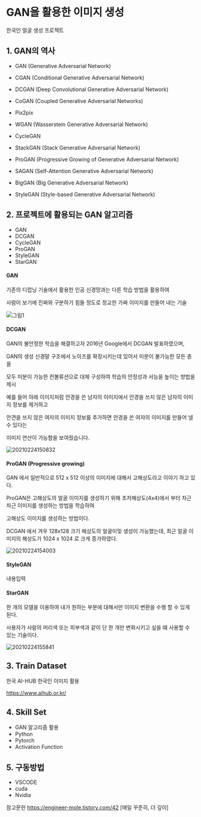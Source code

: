 # GAN을 활용한 이미지 생성
한국인 얼굴 생성 프로젝트

## 1. GAN의 역사

* GAN (Generative Adversarial Network)

* CGAN (Conditional Generative Adversarial Network)

* DCGAN (Deep Convolutional Generative Adversarial Network)

* CoGAN (Coupled Generative Adversarial Networks)

* Pix2pix

* WGAN (Wasserstein Generative Adversarial Network)

* CycleGAN

* StackGAN (Stack Generative Adversarial Network)

* ProGAN (Progressive Growing of Generative Adversarial Network)

* SAGAN (Self-Attention Generative Adversarial Network)

* BigGAN (Big Generative Adversarial Network)

* StyleGAN (Style-based Generative Adversarial Network)


## 2. 프로젝트에 활용되는 GAN 알고리즘
* GAN
* DCGAN
* CycleGAN
* ProGAN
* StyleGAN
* StarGAN


#### GAN
기존의 디럽닝 기술에서 활용한 인공 신경망과는 다른 학습 방법을 활용하여 

사람이 보기에 진짜와 구분하기 힘들 정도로 정교한 가짜 이미지를 만들어 내는 기술

![그림1](https://user-images.githubusercontent.com/65889898/108954892-bc46a480-76b0-11eb-88cb-fafa53391872.png)


#### DCGAN

GAN의 불안정한 학습을 해결하고자 2016년 Google에서 DCGAN 발표하였으며,

GAN의 생성 신경말 구조에서 노이즈를 확장시키는데 있어서 미분이 불가능한 모든 층을 

모두 미분이 가능한 컨볼류션으로 대체 구성하여 학습의 안정성과 서능을 높이는 방법을 제시

예를 들어 아래 이미지처럼 안경을 쓴 남자의 이미지에서 안경을 쓰지 않은 남자의 이미지 정보를 제거하고

안견을 쓰지 않은 여자의 이미지 정보를 추가하면 안경을 쓴 여자의 이미지를 만들어 낼 수 있다는

이미지 연산이 가능함을 보여줬습니다.

![20210224150832](https://user-images.githubusercontent.com/65889898/108955854-2dd32280-76b2-11eb-86f6-e4990f2ee3fa.jpg)


#### ProGAN (Progressive growing)

GAN 에서 일반적으로 512 x 512 이상의 이미지에 대해서 고해상도라고 이야기 하고 있다.

ProGAN은 고해상도의 얼굴 이미지를 생성하기 위해 초저해상도(4x4)에서 부터 차근차근 이미지를 생성하는 방법을 학습하여

고해상도 이미지를 생성하는 방법이다.

DCGAN 에서 겨우 128x128 크기 해상도의 얼굴이밎 생성이 가능했는데, 최근 얼굴 이미지의 해상도가 1024 x 1024 로 크게 증가하였다.

![20210224154003](https://user-images.githubusercontent.com/65889898/108958642-97553000-76b6-11eb-9c64-289e8909967e.jpg)


#### StyleGAN

내용입력


#### StarGAN

한 개의 모델을 이용하여 내가 원하는 부분에 대해서만 이미지 변환을 수행 할 수 있게 된다.

사용자가 사람의 머리색 또는 피부색과 같이 단 한 개만 변화시키고 싶을 떄 사용할 수 있는 기술이다.

![20210224155841](https://user-images.githubusercontent.com/65889898/108960394-2f541900-76b9-11eb-810b-7bc0ac84ae36.jpg)


## 3. Train Dataset

한국 AI-HUB 한국인 이미지 활용

https://www.aihub.or.kr/


## 4. Skill Set
* GAN 알고리즘 활용
* Python
* Pytorch
* Activation Function


## 5. 구동방법
* VSCODE
* cuda
* Nvidia


참고문헌
https://engineer-mole.tistory.com/42 [매일 꾸준히, 더 깊이]
